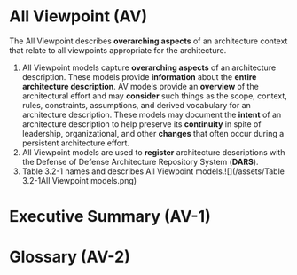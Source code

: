# All Viewpoint \(AV\)

The All Viewpoint describes **overarching aspects** of an architecture context that relate to all viewpoints appropriate for the architecture.

1. All Viewpoint models capture **overarching aspects** of an architecture description. These models provide **information** about the **entire** **architecture description**. AV models provide an **overview** of the architectural effort and may **consider** such things as the scope, context, rules, constraints, assumptions, and derived vocabulary for an architecture description. These models may document the **intent** of an architecture description to help preserve its **continuity** in spite of leadership, organizational, and other **changes** that often occur during a persistent architecture effort.
2. All Viewpoint models are used to **register** architecture descriptions with the Defense of Defense Architecture Repository System \(**DARS**\).
3. Table 3.2-1 names and describes All Viewpoint models.![](/assets/Table 3.2-1All Viewpoint models.png)

# Executive Summary \(AV-1\)

# Glossary \(AV-2\)



